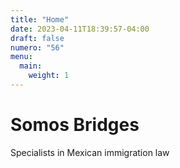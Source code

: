 ```yaml
---
title: "Home"
date: 2023-04-11T18:39:57-04:00
draft: false
numero: "56"
menu:
  main:
    weight: 1
---
```

# Somos Bridges  

Specialists in Mexican immigration law

